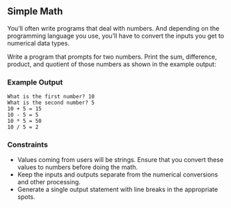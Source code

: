 ## Simple Math

You’ll often write programs that deal with numbers. And depending on the programming language you use, you’ll have to convert the inputs you get to numerical data types.

Write a program that prompts for two numbers. Print the sum, difference, product, and quotient of those numbers as shown in the example output:

### Example Output

```
What is the first number? 10
What is the second number? 5
10 + 5 = 15
10 - 5 = 5
10 * 5 = 50
10 / 5 = 2
```
       
### Constraints

* Values coming from users will be strings. Ensure that you convert these values to numbers before doing the math.
* Keep the inputs and outputs separate from the numerical conversions and other processing.
* Generate a single output statement with line breaks in the appropriate spots.
